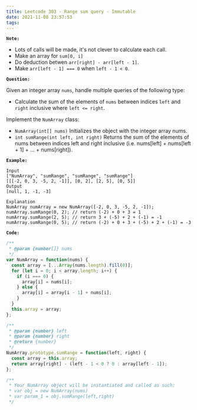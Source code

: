 ```yaml
---
title: Leetcode 303 - Range sum query - Immutable
date: 2021-11-08 23:57:53
tags:
---
```

**`Note:`**
- Lots of calls will be made, it's not clever to calculate each call.
- Make an array for `sum[0, i]`
- Do deduction betwen `arr[right] - arr[left - 1]`.
- Make `arr[left - 1] === 0` when `left - 1 < 0`.

**`Question:`**

Given an integer array `nums`, handle multiple queries of the following type:

- Calculate the sum of the elements of `nums` between indices `left` and `right` inclusive where `left <= right`.

Implement the `NumArray` class:

- `NumArray(int[] nums)` Initializes the object with the integer array nums.
- `int sumRange(int left, int right)` Returns the sum of the elements of nums between indices left and right inclusive (i.e. nums[left] + nums[left + 1] + ... + nums[right]).

**`Example:`**
```
Input
["NumArray", "sumRange", "sumRange", "sumRange"]
[[[-2, 0, 3, -5, 2, -1]], [0, 2], [2, 5], [0, 5]]
Output
[null, 1, -1, -3]

Explanation
NumArray numArray = new NumArray([-2, 0, 3, -5, 2, -1]);
numArray.sumRange(0, 2); // return (-2) + 0 + 3 = 1
numArray.sumRange(2, 5); // return 3 + (-5) + 2 + (-1) = -1
numArray.sumRange(0, 5); // return (-2) + 0 + 3 + (-5) + 2 + (-1) = -3
```

**`Code:`**
```javascript
/**
 * @param {number[]} nums
 */
var NumArray = function(nums) {
  const array = [...Array(nums.length).fill(0)];
  for (let i = 0; i < array.length; i++) {
    if (i === 0) {
      array[i] = nums[i];
    } else {
      array[i] = array[i - 1] + nums[i];
    }
  }
  this.array = array;
};

/** 
 * @param {number} left 
 * @param {number} right
 * @return {number}
 */
NumArray.prototype.sumRange = function(left, right) {
  const array = this.array;
  return array[right] - (left - 1 < 0 ? 0 : array[left - 1]);
};

/**
 * Your NumArray object will be instantiated and called as such:
 * var obj = new NumArray(nums)
 * var param_1 = obj.sumRange(left,right)
 */
```